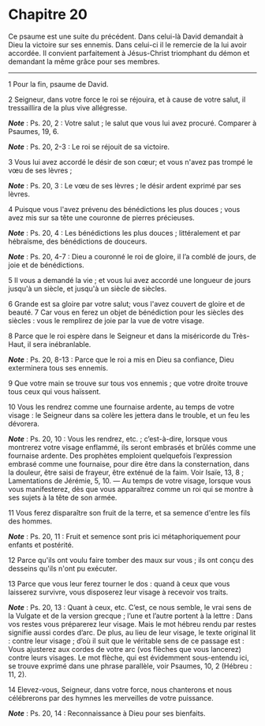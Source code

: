 # Chapitre 20

Ce psaume est une suite du précédent.
Dans celui-là David demandait à Dieu la victoire sur ses ennemis.
Dans celui-ci il le remercie de la lui avoir accordée.
Il convient parfaitement à Jésus-Christ triomphant du démon et demandant la même grâce pour ses membres.

***

1 Pour la fin, psaume de David.


2 Seigneur, dans votre force le roi se réjouira, et à cause de votre salut, il tressaillira de la plus vive allégresse.

***Note*** :  Ps. 20, 2 : Votre salut ; le salut que vous lui avez procuré. Comparer à Psaumes, 19, 6.

***Note*** :  Ps. 20, 2-3 : Le roi se réjouit de sa victoire.

3 Vous lui avez accordé le désir de son cœur; et vous n'avez pas trompé le vœu de ses lèvres ;

***Note*** :  Ps. 20, 3 : Le vœu de ses lèvres ; le désir ardent exprimé par ses lèvres.


4 Puisque vous l'avez prévenu des bénédictions les plus douces ; vous avez mis sur sa tête une couronne de pierres précieuses.

***Note*** :  Ps. 20, 4 : Les bénédictions les plus douces ; littéralement et par hébraïsme, des bénédictions de douceurs.

***Note*** :  Ps. 20, 4-7 : Dieu a couronné le roi de gloire, il l’a comblé de jours, de joie et de bénédictions.

5 Il vous a demandé la vie ; et vous lui avez accordé une longueur de jours jusqu'à un siècle, et jusqu'à un siècle de siècles.


6 Grande est sa gloire par votre salut; vous l'avez couvert de gloire et de beauté. 7 Car vous en ferez un objet de bénédiction pour les siècles des siècles : vous le remplirez de joie par la vue de votre visage.


8 Parce que le roi espère dans le Seigneur et dans la miséricorde du Très-Haut, il sera inébranlable.

***Note*** :  Ps. 20, 8-13 : Parce que le roi a mis en Dieu sa confiance, Dieu exterminera tous ses ennemis.

9 Que votre main se trouve sur tous vos ennemis ; que votre droite trouve tous ceux qui vous haïssent.


10 Vous les rendrez comme une fournaise ardente, au temps de votre visage : le Seigneur dans sa colère les jettera dans le trouble, et un feu les dévorera.

***Note*** :  Ps. 20, 10 : Vous les rendrez, etc. ; c’est-à-dire, lorsque vous montrerez votre visage enflammé, ils seront embrasés et brûlés comme une fournaise ardente. Des prophètes emploient quelquefois l’expression embrasé comme une fournaise, pour dire être dans la consternation, dans la douleur, être saisi de frayeur, être exténué de la faim. Voir Isaïe, 13, 8 ; Lamentations de Jérémie, 5, 10. ― Au temps de votre visage, lorsque vous vous manifesterez, dès que vous apparaîtrez comme un roi qui se montre à ses sujets à la tête de son armée.


11 Vous ferez disparaître son fruit de la terre, et sa semence d'entre les fils des hommes.

***Note*** :  Ps. 20, 11 : Fruit et semence sont pris ici métaphoriquement pour enfants et postérité.

12 Parce qu'ils ont voulu faire tomber des maux sur vous ; ils ont conçu des desseins qu'ils n'ont pu exécuter.


13 Parce que vous leur ferez tourner le dos : quand à ceux que vous laisserez survivre, vous disposerez leur visage à recevoir vos traits.

***Note*** :  Ps. 20, 13 : Quant à ceux, etc. C’est, ce nous semble, le vrai sens de la Vulgate et de la version grecque ; l’une et l’autre portent à la lettre : Dans vos restes vous préparerez leur visage. Mais le mot hébreu rendu par restes signifie aussi cordes d’arc. De plus, au lieu de leur visage, le texte original lit : contre leur visage ; d’où il suit que le véritable sens de ce passage est : Vous ajusterez aux cordes de votre arc (vos flèches que vous lancerez) contre leurs visages. Le mot flèche, qui est évidemment sous-entendu ici, se trouve exprimé dans une phrase parallèle, voir Psaumes, 10, 2 (Hébreu : 11, 2).

14 Elevez-vous, Seigneur, dans votre force, nous chanterons et nous célébrerons par des hymnes les merveilles de votre puissance.

***Note*** :  Ps. 20, 14 : Reconnaissance à Dieu pour ses bienfaits.

